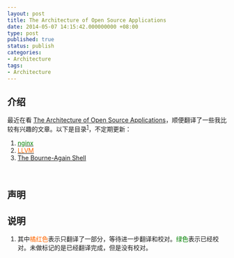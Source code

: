```yaml
---
layout: post
title: The Architecture of Open Source Applications
date: 2014-05-07 14:15:42.000000000 +08:00
type: post
published: true
status: publish
categories:
- Architecture
tags:
- Architecture
---
```

<h2>介绍</h2>
<p>最近在看 <a title="The Architecture of Open Source Applications" href="http://www.aosabook.org/en/" target="_blank">The Architecture of Open Source Applications</a>，顺便翻译了一些我比较有兴趣的文章。以下是目录<sup><a href="fn1">1</a></sup>，不定期更新：</p>
<ol>
<li><span style="color: #008000;"><a title="nginx" href="http://xinyi.sourceforge.net/nginx/" target="_blank"><span style="color: #008000;">nginx</span></a></span></li>
<li><span style="color: #ff6600;"><a title="LLVM" href="http://xinyi.sourceforge.net/llvm/" target="_blank"><span style="color: #ff6600;">LLVM</span></a></span></li>
<li><a title="The Bourne-Again Shell" href="http://xinyi.sourceforge.net/the-bourne-again-shell/" target="_blank">The Bourne-Again Shell</a></li>
</ol>
<p>&nbsp;</p>
<h2 id="decl">声明</h2>
<h2>说明</h2>
<ol class="footnotes">
<li id="fn1">其中<span style="color: #ff6600;">橘红色</span>表示只翻译了一部分，等待进一步翻译和校对。<span style="color: #008000;">绿色</span>表示已经校对。未做标记的是已经翻译完成，但是没有校对。</li>
</ol>
